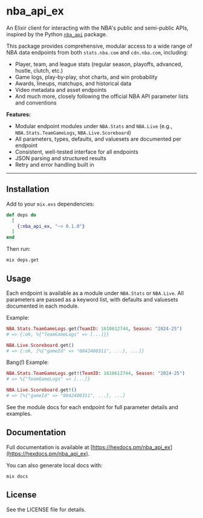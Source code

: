 # nba_api_ex

An Elixir client for interacting with the NBA's public and semi-public APIs, inspired by the Python [`nba_api`](https://github.com/swar/nba_api) package.

This package provides comprehensive, modular access to a wide range of NBA data endpoints from both `stats.nba.com` and `cdn.nba.com`, including:

- Player, team, and league stats (regular season, playoffs, advanced, hustle, clutch, etc.)
- Game logs, play-by-play, shot charts, and win probability
- Awards, lineups, matchups, and historical data
- Video metadata and asset endpoints
- And much more, closely following the official NBA API parameter lists and conventions

**Features:**

- Modular endpoint modules under `NBA.Stats` and `NBA.Live` (e.g., `NBA.Stats.TeamGameLogs`, `NBA.Live.Scoreboard`)
- All parameters, types, defaults, and valuesets are documented per endpoint
- Consistent, well-tested interface for all endpoints
- JSON parsing and structured results
- Retry and error handling built in

---

## Installation

Add to your `mix.exs` dependencies:

```elixir
def deps do
  [
    {:nba_api_ex, "~> 0.1.0"}
  ]
end
```

Then run:

```
mix deps.get
```

## Usage

Each endpoint is available as a module under `NBA.Stats` or `NBA.Live`. All parameters are passed as a keyword list, with defaults and valuesets documented in each module.

Example:

```elixir
NBA.Stats.TeamGameLogs.get(TeamID: 1610612744, Season: "2024-25")
# => {:ok, %{"TeamGameLogs" => [...]}}

NBA.Live.Scoreboard.get()
# => {:ok, [%{"gameId" => "0042400311", ...}, ...]}
```

Bang(!) Example:

```elixir
NBA.Stats.TeamGameLogs.get!(TeamID: 1610612744, Season: "2024-25")
# => %{"TeamGameLogs" => [...]}

NBA.Live.Scoreboard.get!()
# => [%{"gameId" => "0042400311", ...}, ...]
```

See the module docs for each endpoint for full parameter details and examples.

## Documentation

Full documentation is available at [https://hexdocs.pm/nba_api_ex](https://hexdocs.pm/nba_api_ex).

You can also generate local docs with:

```
mix docs
```

## License

See the LICENSE file for details.
